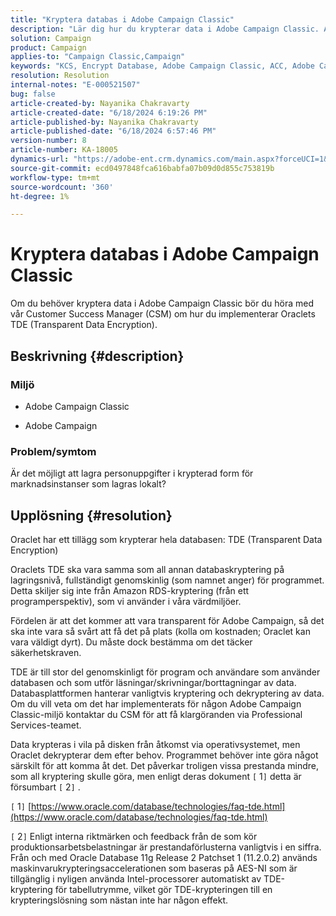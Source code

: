 ```yaml
---
title: "Kryptera databas i Adobe Campaign Classic"
description: "Lär dig hur du krypterar data i Adobe Campaign Classic. Använd Oraclets TDE (Transparent Data Encryption)."
solution: Campaign
product: Campaign
applies-to: "Campaign Classic,Campaign"
keywords: "KCS, Encrypt Database, Adobe Campaign Classic, ACC, Adobe Campaign, FAQ, Oracle, Oracle TDE"
resolution: Resolution
internal-notes: "E-000521507"
bug: false
article-created-by: Nayanika Chakravarty
article-created-date: "6/18/2024 6:19:26 PM"
article-published-by: Nayanika Chakravarty
article-published-date: "6/18/2024 6:57:46 PM"
version-number: 8
article-number: KA-18005
dynamics-url: "https://adobe-ent.crm.dynamics.com/main.aspx?forceUCI=1&pagetype=entityrecord&etn=knowledgearticle&id=fe42b346-9f2d-ef11-840a-000d3a5b439f"
source-git-commit: ecd0497848fca616babfa07b09d0d855c753819b
workflow-type: tm+mt
source-wordcount: '360'
ht-degree: 1%

---
```


# Kryptera databas i Adobe Campaign Classic


Om du behöver kryptera data i Adobe Campaign Classic bör du höra med vår Customer Success Manager (CSM) om hur du implementerar Oraclets TDE (Transparent Data Encryption).

## Beskrivning {#description}


### <b>Miljö</b>

- Adobe Campaign Classic


- Adobe Campaign




### <b>Problem/symtom</b>

Är det möjligt att lagra personuppgifter i krypterad form för marknadsinstanser som lagras lokalt?


## Upplösning {#resolution}


Oraclet har ett tillägg som krypterar hela databasen: TDE (Transparent Data Encryption)

Oraclets TDE ska vara samma som all annan databaskryptering på lagringsnivå, fullständigt genomskinlig (som namnet anger) för programmet. Detta skiljer sig inte från Amazon RDS-kryptering (från ett programperspektiv), som vi använder i våra värdmiljöer.

Fördelen är att det kommer att vara transparent för Adobe Campaign, så det ska inte vara så svårt att få det på plats (kolla om kostnaden; Oraclet kan vara väldigt dyrt). Du måste dock bestämma om det täcker säkerhetskraven.

TDE är till stor del genomskinligt för program och användare som använder databasen och som utför läsningar/skrivningar/borttagningar av data. Databasplattformen hanterar vanligtvis kryptering och dekryptering av data. Om du vill veta om det har implementerats för någon Adobe Campaign Classic-miljö kontaktar du CSM för att få klargöranden via Professional Services-teamet.

Data krypteras i vila på disken från åtkomst via operativsystemet, men Oraclet dekrypterar dem efter behov. Programmet behöver inte göra något särskilt för att komma åt det. Det påverkar troligen vissa prestanda mindre, som all kryptering skulle göra, men enligt deras dokument `[` 1`]`  detta är försumbart `[` 2`]` .

`[` 1`]`  [https://www.oracle.com/database/technologies/faq-tde.html](https://www.oracle.com/database/technologies/faq-tde.html)

`[` 2`]`  Enligt interna riktmärken och feedback från de som kör produktionsarbetsbelastningar är prestandaförlusterna vanligtvis i en siffra. Från och med Oracle Database 11g Release 2 Patchset 1 (11.2.0.2) används maskinvarukrypteringsaccelerationen som baseras på AES-NI som är tillgänglig i nyligen använda Intel-processorer automatiskt av TDE-kryptering för tabellutrymme, vilket gör TDE-krypteringen till en krypteringslösning som nästan inte har någon effekt.
